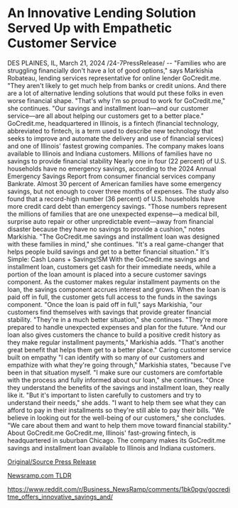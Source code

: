 # An Innovative Lending Solution Served Up with Empathetic Customer Service

DES PLAINES, IL, March 21, 2024 /24-7PressRelease/ -- "Families who are struggling financially don't have a lot of good options," says Markishia Robateau, lending services representative for online lender GoCredit.me. "They aren't likely to get much help from banks or credit unions. And there are a lot of alternative lending solutions that would put these folks in even worse financial shape.  "That's why I'm so proud to work for GoCredit.me," she continues. "Our savings and installment loan—and our customer service—are all about helping our customers get to a better place."  GoCredit.me, headquartered in Illinois, is a fintech (financial technology, abbreviated to fintech, is a term used to describe new technology that seeks to improve and automate the delivery and use of financial services) and one of Illinois' fastest growing companies.   The company makes loans available to Illinois and Indiana customers.  Millions of families have no savings to provide financial stability  Nearly one in four (22 percent) of U.S. households have no emergency savings, according to the 2024 Annual Emergency Savings Report from consumer financial services company Bankrate. Almost 30 percent of American families have some emergency savings, but not enough to cover three months of expenses.  The study also found that a record-high number (36 percent) of U.S. households have more credit card debt than emergency savings.  "Those numbers represent the millions of families that are one unexpected expense—a medical bill, surprise auto repair or other unpredictable event—away from financial disaster because they have no savings to provide a cushion," notes Markishia.  "The GoCredit.me savings and installment loan was designed with these families in mind," she continues. "It's a real game-changer that helps people build savings and get to a better financial situation."  It's Simple: Cash Loans + Savings!SM  With the GoCredit.me savings and installment loan, customers get cash for their immediate needs, while a portion of the loan amount is placed into a secure customer savings component.   As the customer makes regular installment payments on the loan, the savings component accrues interest and grows. When the loan is paid off in full, the customer gets full access to the funds in the savings component.  "Once the loan is paid off in full," says Markishia, "our customers find themselves with savings that provide greater financial stability.  "They're in a much better situation," she continues. "They're more prepared to handle unexpected expenses and plan for the future.  "And our loan also gives customers the chance to build a positive credit history as they make regular installment payments," Markishia adds. "That's another great benefit that helps them get to a better place."  Caring customer service built on empathy  "I can identify with so many of our customers and empathize with what they're going through," Markishia states, "because I've been in that situation myself.  "I make sure our customers are comfortable with the process and fully informed about our loan," she continues. "Once they understand the benefits of the savings and installment loan, they really like it.  "But it's important to listen carefully to customers and try to understand their needs," she adds. "I want to help them see what they can afford to pay in their installments so they're still able to pay their bills.  "We believe in looking out for the well-being of our customers," she concludes. "We care about them and want to help them move toward financial stability."  About GoCredit.me  GoCredit.me, Illinois' fast-growing fintech, is headquartered in suburban Chicago. The company makes its GoCredit.me savings and installment loan available to Illinois and Indiana customers. 

[Original/Source Press Release](https://www.24-7pressrelease.com/press-release/509388/an-innovative-lending-solution-served-up-with-empathetic-customer-service)
                    

[Newsramp.com TLDR](None) 

https://www.reddit.com/r/Business_NewsRamp/comments/1bk0pgv/gocreditme_offers_innovative_savings_and/